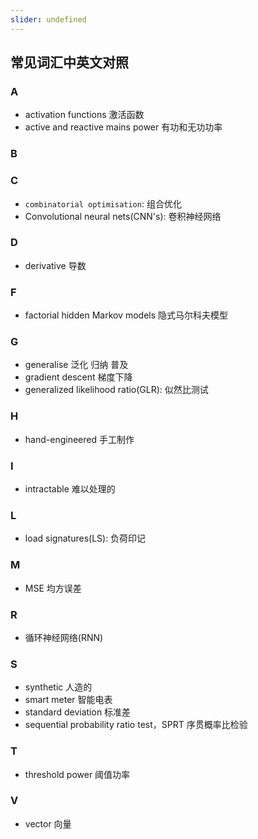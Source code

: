 ```yaml
---
slider: undefined
---
```

## 常见词汇中英文对照

### A
+ activation functions 激活函数
+ active and reactive mains power 有功和无功功率
### B

### C
+ `combinatorial optimisation`: 组合优化
+ Convolutional neural nets(CNN's): 卷积神经网络

### D
+ derivative 导数

### F
+ factorial hidden Markov models 隐式马尔科夫模型

### G
+ generalise 泛化 归纳 普及
+ gradient descent 梯度下降
+ generalized likelihood ratio(GLR): 似然比测试

### H
+ hand-engineered 手工制作

### I
+ intractable 难以处理的
### L
+ load signatures(LS): 负荷印记
### M
+ MSE 均方误差

### R
+ 循环神经网络(RNN)


### S
+ synthetic 人造的
+ smart meter 智能电表
+ standard deviation 标准差
+ sequential probability ratio test，SPRT 序贯概率比检验

### T
+ threshold power 阈值功率

### V
+ vector 向量